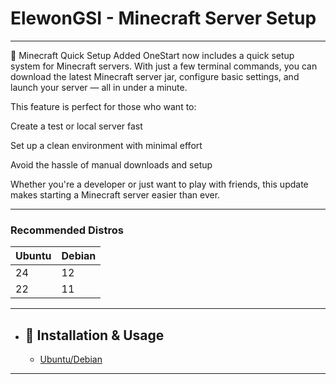 # ElewonGSI - Minecraft Server Setup
---

🧱 Minecraft Quick Setup Added
OneStart now includes a quick setup system for Minecraft servers. With just a few terminal commands, you can download the latest Minecraft server jar, configure basic settings, and launch your server — all in under a minute.

This feature is perfect for those who want to:

Create a test or local server fast

Set up a clean environment with minimal effort

Avoid the hassle of manual downloads and setup

Whether you're a developer or just want to play with friends, this update makes starting a Minecraft server easier than ever.

---

### Recommended Distros

| Ubuntu | Debian |
| -------- | -------- |
| 24  | 12  |
| 22  | 11  |

---

* ## 🚀 Installation & Usage
    - [Ubuntu/Debian](https://github.com/elewonn/ElewonGSI/tree/main/game-servers/Minecraft/distros/Ubuntu)

---
